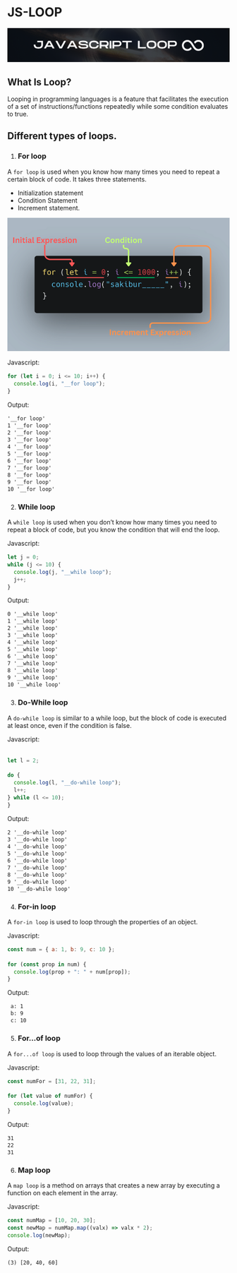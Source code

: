 # JS-LOOP

![Alt text](sae.png)

## What Is Loop?

Looping in programming languages is a feature that facilitates the execution of a set of instructions/functions repeatedly while some condition evaluates to true.

## Different types of loops.

1. ### For loop

A `for loop` is used when you know how many times you need to repeat a certain block of code. It takes three statements.

- Initialization statement
- Condition Statement
- Increment statement.

![Alt text](initialExpression.png)

Javascript:

```js
for (let i = 0; i <= 10; i++) {
  console.log(i, "__for loop");
}
```

Output:

```
'__for loop'
1 '__for loop'
2 '__for loop'
3 '__for loop'
4 '__for loop'
5 '__for loop'
6 '__for loop'
7 '__for loop'
8 '__for loop'
9 '__for loop'
10 '__for loop'

```

2. ### While loop

A `while loop` is used when you don’t know how many times you need to repeat a block of code, but you know the condition that will end the loop.

Javascript:

```js
let j = 0;
while (j <= 10) {
  console.log(j, "__while loop");
  j++;
}
```

Output:

```
0 '__while loop'
1 '__while loop'
2 '__while loop'
3 '__while loop'
4 '__while loop'
5 '__while loop'
6 '__while loop'
7 '__while loop'
8 '__while loop'
9 '__while loop'
10 '__while loop'

```

3. ### Do-While loop

A `do-while loop` is similar to a while loop, but the block of code is executed at least once, even if the condition is false.

Javascript:

```js

let l = 2;

do {
  console.log(l, "__do-while loop");
  l++;
} while (l <= 10);
}

```

Output:

```
2 '__do-while loop'
3 '__do-while loop'
4 '__do-while loop'
5 '__do-while loop'
6 '__do-while loop'
7 '__do-while loop'
8 '__do-while loop'
9 '__do-while loop'
10 '__do-while loop'

```

4. ### For-in loop

A `for-in loop` is used to loop through the properties of an object.

Javascript:

```js
const num = { a: 1, b: 9, c: 10 };

for (const prop in num) {
  console.log(prop + ": " + num[prop]);
}
```

Output:

```
 a: 1
 b: 9
 c: 10

```

5. ### For...of loop

A `for...of loop` is used to loop through the values of an iterable object.

Javascript:

```js
const numFor = [31, 22, 31];

for (let value of numFor) {
  console.log(value);
}
```

Output:

```
31
22
31

```

6. ### Map loop

A `map loop` is a method on arrays that creates a new array by executing a function on each element in the array.

Javascript:

```js
const numMap = [10, 20, 30];
const newMap = numMap.map((valx) => valx * 2);
console.log(newMap);
```

Output:

```
(3) [20, 40, 60]

```


